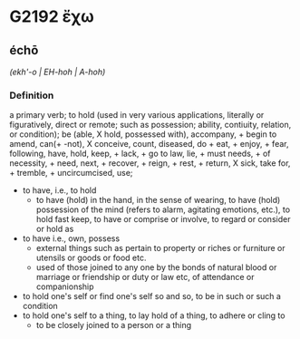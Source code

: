 # G2192 ἔχω

## échō

_(ekh'-o | EH-hoh | A-hoh)_

### Definition

a primary verb; to hold (used in very various applications, literally or figuratively, direct or remote; such as possession; ability, contiuity, relation, or condition); be (able, X hold, possessed with), accompany, + begin to amend, can(+ -not), X conceive, count, diseased, do + eat, + enjoy, + fear, following, have, hold, keep, + lack, + go to law, lie, + must needs, + of necessity, + need, next, + recover, + reign, + rest, + return, X sick, take for, + tremble, + uncircumcised, use; 

- to have, i.e., to hold
  - to have (hold) in the hand, in the sense of wearing, to have (hold) possession of the mind (refers to alarm, agitating emotions, etc.), to hold fast keep, to have or comprise or involve, to regard or consider or hold as
- to have i.e., own, possess
  - external things such as pertain to property or riches or furniture or utensils or goods or food etc.
  - used of those joined to any one by the bonds of natural blood or marriage or friendship or duty or law etc, of attendance or companionship
- to hold one's self or find one's self so and so, to be in such or such a condition
- to hold one's self to a thing, to lay hold of a thing, to adhere or cling to
  - to be closely joined to a person or a thing
